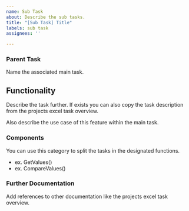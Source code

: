 ```yaml
---
name: Sub Task
about: Describe the sub tasks.
title: "[Sub Task] Title"
labels: sub task
assignees: ''

---
```


### Parent Task
Name the associated main task.

## Functionality

Describe the task further. If exists you can also copy the task description from the projects excel task overview.

Also describe the use case of this feature within the main task.

### Components

You can use this category to split the tasks in the designated functions.

* ex. GetValues()
* ex. CompareValues()

### Further Documentation

Add references to other documentation like the projects excel task overview.
